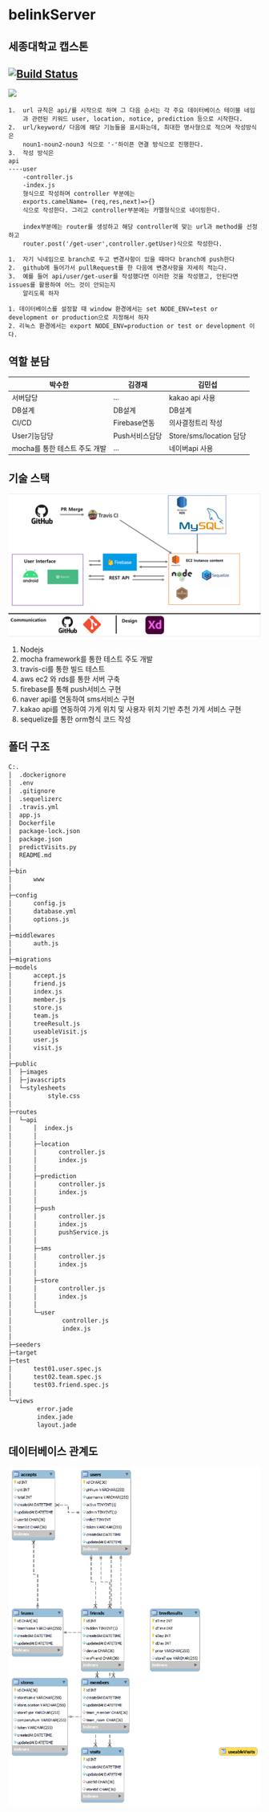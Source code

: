 # belinkServer
## 세종대학교 캡스톤
[![Build Status](https://travis-ci.com/VIXXPARK/belinkServer.svg?branch=main)](https://travis-ci.com/VIXXPARK/belinkServer)
------------------------
<img src="public/images/그룹수락_알림.gif">

```
1.  url 규칙은 api/를 시작으로 하며 그 다음 순서는 각 주요 데이터베이스 테이블 네임
    과 관련된 키워드 user, location, notice, prediction 등으로 시작한다.
2.  url/keyword/ 다음에 해당 기능들을 표시화는데, 최대한 명사형으로 적으며 작성방식은
    noun1-noun2-noun3 식으로 '-'하이픈 연결 방식으로 진행한다.
3.  작성 방식은
api
----user
    -controller.js
    -index.js
    형식으로 작성하며 controller 부분에는
    exports.camelName= (req,res,next)=>{}
    식으로 작성한다. 그리고 controller부분에는 카멜형식으로 네이밍한다.
    
    index부분에는 router를 생성하고 해당 controller에 맞는 url과 method를 선정하고 
    router.post('/get-user',controller.getUser)식으로 작성한다.
```

```
1.  자기 닉네임으로 branch로 두고 변경사항이 있을 때마다 branch에 push한다
2.  github에 들어가서 pullRequest를 한 다음에 변경사항을 자세히 적는다.
3.  예를 들어 api/user/get-user를 작성했다면 이러한 것을 작성했고, 안된다면 issues를 활용하여 어느 것이 안되는지
    알리도록 하자
```

```
1. 데이터베이스를 설정할 때 window 환경에서는 set NODE_ENV=test or development or production으로 지정해서 하자
2. 리눅스 환경에서는 export NODE_ENV=production or test or development 이다.
```
## 역할 분담

|박수한|김경재|김민섭|
|------|------|------|
|서버담당|...|kakao api 사용|
|DB설계|DB설계|DB설계|
|CI/CD|Firebase연동|의사결정트리 작성|
|User기능담당|Push서비스담당|Store/sms/location 담당|
|mocha를 통한 테스트 주도 개발|...|네이버api 사용|


## 기술 스택

<img src="public/images/tech_stack.png">

1. Nodejs
2. mocha framework를 통한 테스트 주도 개발
3. travis-ci를 통한 빌드 테스트 
4. aws ec2 와 rds를 통한 서버 구축
5. firebase를 통해 push서비스 구현
6. naver api를 연동하여 sms서비스 구현
7. kakao api를 연동하여 가게 위치 및 사용자 위치 기반 추천 가게 서비스 구현
8. sequelize를 통한 orm형식 코드 작성


## 폴더 구조
```
C:.
│  .dockerignore    
│  .env
│  .gitignore       
│  .sequelizerc     
│  .travis.yml      
│  app.js
│  Dockerfile       
│  package-lock.json
│  package.json     
│  predictVisits.py 
│  README.md        
│
├─bin
│      www
│
├─config
│      config.js    
│      database.yml 
│      options.js   
│
├─middlewares       
│      auth.js      
│
├─migrations        
├─models
│      accept.js      
│      friend.js      
│      index.js       
│      member.js      
│      store.js       
│      team.js        
│      treeResult.js  
│      useableVisit.js
│      user.js        
│      visit.js       
│
├─public
│  ├─images
│  ├─javascripts      
│  └─stylesheets      
│          style.css
│
├─routes
│  └─api
│      │  index.js
│      │
│      ├─location
│      │      controller.js
│      │      index.js
│      │
│      ├─prediction
│      │      controller.js
│      │      index.js
│      │
│      ├─push
│      │      controller.js
│      │      index.js
│      │      pushService.js
│      │
│      ├─sms
│      │      controller.js
│      │      index.js
│      │
│      ├─store
│      │      controller.js
│      │      index.js
│      │
│      └─user
│              controller.js
│              index.js
│
├─seeders
├─target
├─test
│      test01.user.spec.js
│      test02.team.spec.js
│      test03.friend.spec.js
│
└─views
        error.jade
        index.jade
        layout.jade
```

## 데이터베이스 관계도
<img src="public/images/databaseImage.png">



